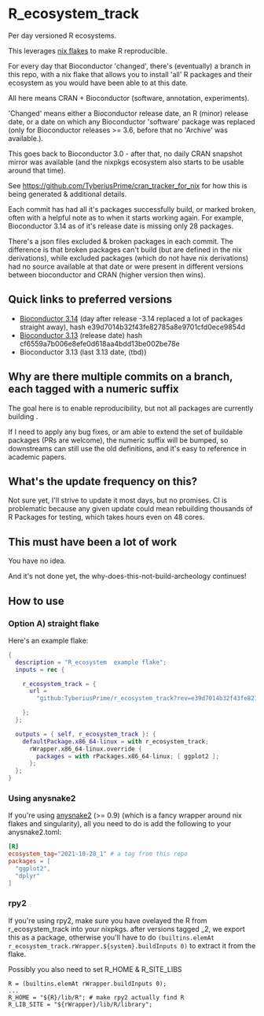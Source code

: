 # R_ecosystem_track

Per day versioned R ecosystems.

This leverages [nix flakes](https://nixos.wiki/wiki/Flakes) to make R reproducible.

For every day that Bioconductor 'changed', there's (eventually) a branch in this repo, with a
nix flake that allows you to install 'all' R packages and their ecosystem as you
would have been able to at this date.

All here means CRAN + Bioconductor (software, annotation, experiments).

'Changed' means either a Bioconductor release date, an R (minor) release date,
or a date on which any Bioconductor 'software' package was replaced (only for
Bioconductor releases >= 3.6, before that no 'Archive' was available.).

This goes back to Bioconductor 3.0 - after that, no daily CRAN snapshot mirror was 
available (and the nixpkgs ecosystem also starts to be usable around that time).

See https://github.com/TyberiusPrime/cran_tracker_for_nix
for how this is being generated & additional details.

Each commit has had all it's packages successfully build, or marked broken, often
with a helpful note as to when it starts working again. For example, Bioconductor 3.14
as of it's release date is missing only 28 packages.

There's a json files excluded & broken packages in each commit. The difference
is that broken packages can't build (but are defined in the nix derivations),
while excluded packages (which do not have nix derivations) had no source
available at that date or were present in different versions between
bioconductor and CRAN (higher version then wins).

## Quick links to preferred versions

 * [Bioconductor 3.14](https://github.com/TyberiusPrime/r_ecosystem_track/releases/tag/2021-10-28_1) (day after release -3.14 replaced a lot of packages straight away), hash e39d7014b32f43fe82785a8e9701cfd0ece9854d
 * [Bioconductor 3.13](https://github.com/TyberiusPrime/r_ecosystem_track/releases/tag/2021-05-20_1) (release date) hash cf6559a7b006e8efe0d618aa4bdd13be002be78e
 * Bioconductor 3.13 (last 3.13 date, (tbd))

## Why are there multiple commits on a branch, each tagged with a numeric suffix

The goal here is to enable reproducibility, but not all packages are currently building .

If I need to apply any bug fixes, or am able to extend the set of buildable packages 
(PRs are welcome), the numeric suffix will be bumped, so downstreams can still use the old
definitions, and it's easy to reference in academic papers.

## What's the update frequency on this?

Not sure yet, I'll strive to update it most days, but no promises. CI is problematic because
any given update could mean rebuilding thousands of R Packages for testing,
which takes hours even on 48 cores.


## This must have been a lot of work

You have no idea.

And it's not done yet, the why-does-this-not-build-archeology continues!


## How to use

### Option A) straight flake

Here's an example flake:
```nix
{
  description = "R_ecosystem  example flake";
  inputs = rec {

    r_ecosystem_track = {
      url =
        "github:TyberiusPrime/r_ecosystem_track?rev=e39d7014b32f43fe82785a8e9701cfd0ece9854d"; # that's 2011-10-28_1 which is bioconductor 3.14

    };
  };

  outputs = { self, r_ecosystem_track }: {
    defaultPackage.x86_64-linux = with r_ecosystem_track;
      rWrapper.x86_64-linux.override {
        packages = with rPackages.x86_64-linux; [ ggplot2 ];
      };
  };
}
```


### Using anysnake2

If you're using [anysnake2](https://github.com/TyberiusPrime/anysnake2) (>= 0.9) (which is a fancy wrapper around nix flakes and singularity), 
all you need to do is add the following to your anysnake2.toml:

```toml
[R]
ecosystem_tag="2021-10-28_1" # a tag from this repo
packages = [
  "ggplot2",
  "dplyr"
]
```



### rpy2

If you're using rpy2, make sure you have ovelayed the R from r_ecosystem_track into your nixpkgs.
after versions tagged \_2, we export this as a package, otherwise you'll have to do 
`(builtins.elemAt r_ecosystem_track.rWrapper.${system}.buildInputs 0)` to extract it from the flake.

Possibly you also need to set R_HOME & R_SITE_LIBS
```
R = (builtins.elemAt rWrapper.buildInputs 0);
...
R_HOME = "${R}/lib/R"; # make rpy2 actually find R
R_LIB_SITE = "${rWrapper}/lib/R/library";
```


